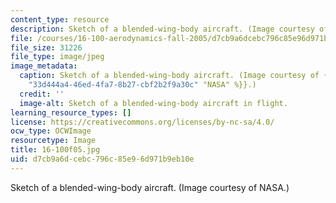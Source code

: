 ```yaml
---
content_type: resource
description: Sketch of a blended-wing-body aircraft. (Image courtesy of NASA.)
file: /courses/16-100-aerodynamics-fall-2005/d7cb9a6dcebc796c85e96d971b9eb10e_16-100f05.jpg
file_size: 31226
file_type: image/jpeg
image_metadata:
  caption: Sketch of a blended-wing-body aircraft. (Image courtesy of {{% resource_link
    "33d444a4-46ed-4fa7-8b27-cbf2b2f9a30c" "NASA" %}}.)
  credit: ''
  image-alt: Sketch of a blended-wing-body aircraft in flight.
learning_resource_types: []
license: https://creativecommons.org/licenses/by-nc-sa/4.0/
ocw_type: OCWImage
resourcetype: Image
title: 16-100f05.jpg
uid: d7cb9a6d-cebc-796c-85e9-6d971b9eb10e
---
```

Sketch of a blended-wing-body aircraft. (Image courtesy of NASA.)
